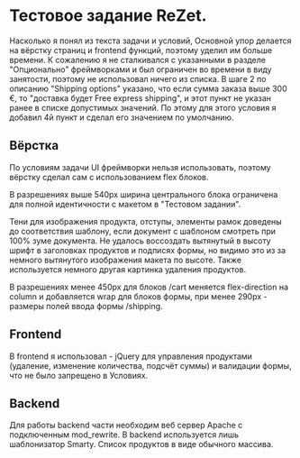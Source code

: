 Тестовое задание ReZet.
=====================
Насколько я понял из текста задачи и условий, Основной упор делается на вёрстку страниц и
 frontend функций,
поэтому уделил им больше времени.
К сожалению я не сталкивался с указанными в разделе "Опционально" фреймворками и был 
ограничен во времени в виду занятости, поэтому не использовал ничего из списка.
В шаге 2 по описанию "Shipping options" указано, что если сумма заказа выше 300 €, то 
"доставка будет Free express shipping", и этот пункт не указан ранее в списке допустимых 
значений. По этому для этого условия я добавил 4й пункт и сделал его значением по умолчанию.


Вёрстка
-----------------------------------
По условиям задачи UI фреймворки нельзя использовать, поэтому вёрстку сделал сам с 
использованием flex блоков.

В разрешениях выше 540px ширина центрального блока ограничена для полной идентичности с 
макетом в "Тестовом задании".

Тени для изображения продукта, отступы, элементы рамок доведены до соответствия шаблону, 
если документ с шаблоном смотреть при 100% зуме документа. Не удалось воссоздать вытянутый 
в высоту шрифт в заголовках продуктов и подписях формы, 
но видимо это из за немного вытянутого изображения макета по высоте. Также используется 
немного другая картинка удаления продуктов. 

В разрешениях менее 450px для блоков /cart меняется flex-direction на column и добавляется 
wrap для блоков формы, при менее 290px - размеры полей ввода формы /shipping.

Frontend
-----------------------------------
В frontend я использовал - jQuery для управления продуктами (удаление, изменение 
количества, подсчёт суммы) и валидации формы, что не было запрещено в Условиях.

Backend
-----------------------------------
Для работы backend части необходим веб сервер Apache с подключенным mod_rewrite.
В backend используется лишь шаблонизатор Smarty. Список продуктов в виде обычного массива.
